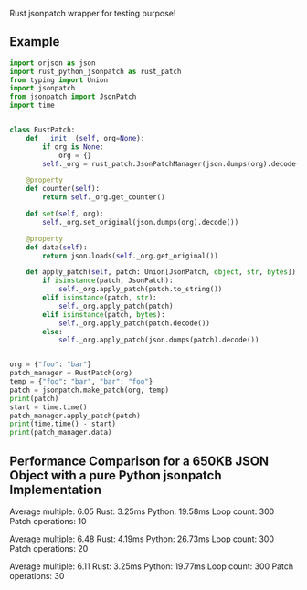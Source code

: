 Rust jsonpatch wrapper for testing purpose!

## Example

```python
import orjson as json
import rust_python_jsonpatch as rust_patch
from typing import Union
import jsonpatch
from jsonpatch import JsonPatch
import time


class RustPatch:
    def __init__(self, org=None):
        if org is None:
            org = {}
        self._org = rust_patch.JsonPatchManager(json.dumps(org).decode())

    @property
    def counter(self):
        return self._org.get_counter()

    def set(self, org):
        self._org.set_original(json.dumps(org).decode())

    @property
    def data(self):
        return json.loads(self._org.get_original())

    def apply_patch(self, patch: Union[JsonPatch, object, str, bytes]):
        if isinstance(patch, JsonPatch):
            self._org.apply_patch(patch.to_string())
        elif isinstance(patch, str):
            self._org.apply_patch(patch)
        elif isinstance(patch, bytes):
            self._org.apply_patch(patch.decode())
        else:
            self._org.apply_patch(json.dumps(patch).decode())


org = {"foo": "bar"}
patch_manager = RustPatch(org)
temp = {"foo": "bar", "bar": "foo"}
patch = jsonpatch.make_patch(org, temp)
print(patch)
start = time.time()
patch_manager.apply_patch(patch)
print(time.time() - start)
print(patch_manager.data)

```

## Performance Comparison for a 650KB JSON Object with a pure Python jsonpatch Implementation

Average multiple: 6.05 Rust: 3.25ms Python: 19.58ms Loop count: 300 Patch operations: 10

Average multiple: 6.48 Rust: 4.19ms Python: 26.73ms Loop count: 300 Patch operations: 20

Average multiple: 6.11 Rust: 3.25ms Python: 19.77ms Loop count: 300 Patch operations: 30
